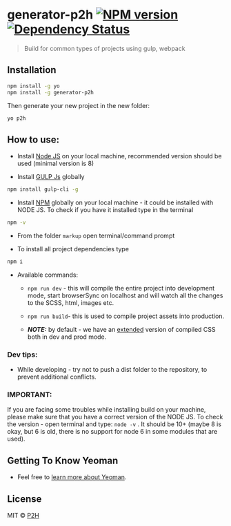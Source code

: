# generator-p2h [![NPM version][npm-image]][npm-url] [![Dependency Status][daviddm-image]][daviddm-url]

> Build for common types of projects using gulp, webpack

## Installation

```bash
npm install -g yo
npm install -g generator-p2h
```

Then generate your new project in the new folder:

```bash
yo p2h
```

## How to use:

- Install [Node JS](https://nodejs.org) on your local machine, recommended version should be used (minimal version is 8)

- Install [GULP Js](https://gulpjs.com/) globally

```bash
npm install gulp-cli -g
```

- Install [NPM](https://www.npmjs.com/get-npm) globally on your local machine - it could be installed with NODE JS. To check if you have it installed type in the terminal

```bash
npm -v
```

- From the folder `markup` open terminal/command prompt

- To install all project dependencies type

```bash
npm i
```

- Available commands:

  - `npm run dev` - this will compile the entire project into development mode, start browserSync on localhost and will watch all the changes to the SCSS, html, images etc.
  - `npm run build`- this is used to compile project assets into production.

  - **_NOTE:_** by default - we have an [extended](https://github.com/sass/node-sass#outputstyle) version of compiled CSS both in dev and prod mode.

### Dev tips:

- While developing - try not to push a dist folder to the repository, to prevent additional conflicts.

### **IMPORTANT:**

If you are facing some troubles while installing build on your machine, please make sure that you have a correct version of the NODE JS.
To check the version - open terminal and type: `node -v` . It should be 10+ (maybe 8 is okay, but 6 is old, there is no support for node 6 in some modules that are used).

## Getting To Know Yeoman

- Feel free to [learn more about Yeoman](http://yeoman.io/).

## License

MIT © [P2H](https://www.p2h.com/)

[npm-image]: https://badge.fury.io/js/generator-p2h.svg
[npm-url]: https://npmjs.org/package/generator-p2h
[travis-image]: https://travis-ci.org/mrlss/generator-p2h.svg?branch=master
[travis-url]: https://travis-ci.org/mrlss/generator-p2h
[daviddm-image]: https://david-dm.org/mrlss/generator-p2h.svg?theme=shields.io
[daviddm-url]: https://david-dm.org/mrlss/generator-p2h
